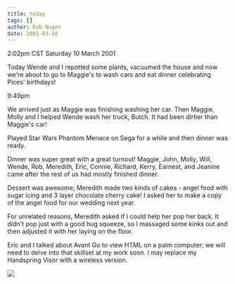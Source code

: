 ```yaml
---
title: today
tags: []
author: Rob Nugen
date: 2001-03-10
---
```


<title>Today</title>
<p class=date>2:02pm CST Saturday 10 March 2001</p>

<p>Today Wende and I repotted some plants, vacuumed the house and now
we're about to go to Maggie's to wash cars and eat dinner celebrating
Pices' birthdays!</p>

<p class=date>9:49pm</p>

<p>We arrived just as Maggie was finishing washing her car.  Then
Maggie, Molly and I helped Wende wash her truck, Butch.  It had been
dirtier than Maggie's car!</p>

<p>Played Star Wars Phantom Menace on Sega for a while and then dinner
was ready.</p>

<p>Dinner was super great with a great turnout!  Maggie, John, Molly,
Will, Wende, Rob, Meredith, Eric, Connie, Richard, Kerry, Earnest, and
Jeanine came after the rest of us had mostly finished dinner.</p>

<p>Dessert was awesome; Meredith made two kinds of cakes - angel food
with sugar icing and 3 layer chocolate cherry cake!  I asked her to
make a copy of the angel food for our wedding next year.</p>

<p>For unrelated reasons, Meredith asked if I could help her pop her
back.  It didn't pop just with a good hug squeeze, so I massaged some
kinks out and then adjusted it with her laying on the floor.</p>

<p>Eric and I talked about Avant Go to view HTML on a palm computer;
we will need to delve into that skillset at my work soon.  I may
replace my Handspring Visor with a wireless version.</p>

<p><img src='/images/rob/wL-ROB.gif'/></p>


